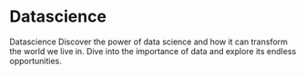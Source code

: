 # Datascience
 Datascience Discover the power of data science and how it can transform the world we live in. Dive into the importance of data and explore its endless opportunities.
